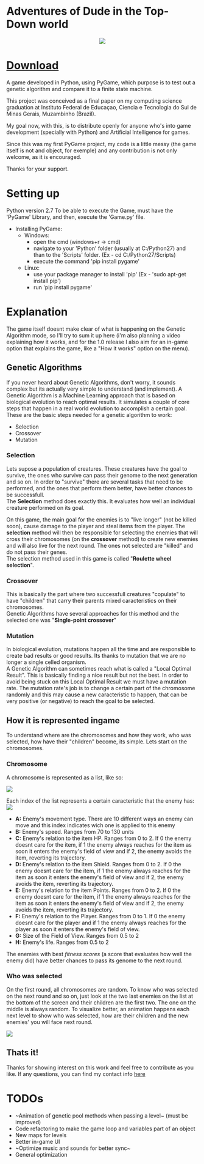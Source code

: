 # Adventures of Dude in the Top-Down world
<p align="center">
  <img src="https://user-images.githubusercontent.com/31022286/56502606-4d62f800-64e9-11e9-93e9-2f6230433a9f.gif"/>
</p>

# [Download](https://github.com/diguifi/Dude-TopDown/releases)

A game developed in Python, using PyGame, which purpose is to test out a genetic algorithm and compare it to a finite state machine.

This project was conceived as a final paper on my computing science graduation at Instituto Federal de Educaçao, Ciencia e Tecnologia do Sul de Minas Gerais, Muzambinho (Brazil).

My goal now, with this, is to distribute openly for anyone who's into game development (specially with Python) and Artificial Intelligence for games.

Since this was my first PyGame project, my code is a little messy (the game itself is not and object, for exemple) and any contribution is not only welcome, as it is encouraged.

Thanks for your support.

# Setting up

Python version 2.7
To be able to execute the Game, must have the 'PyGame' Library, and then, execute the 'Game.py' file.

- Installing PyGame:
    - Windows:
        - open the cmd (windows+r -> cmd)
        - navigate to your 'Python' folder (usually at C:/Python27) and than to the 'Scripts' folder. (Ex - cd C:/Python27/Scripts)
        - execute the command 'pip install pygame'
    - Linux:
        - use your package manager to install 'pip' (Ex - 'sudo apt-get install pip')
        - run 'pip install pygame'

# Explanation

The game itself doesnt make clear of what is happening on the Genetic Algorithm mode, so I'll try to sum it up here (i'm also planning a video explaining how it works, and for the 1.0 release I also aim for an in-game option that explains the game, like a "How it works" option on the menu).

## Genetic Algorithms

If you never heard about Genetic Algorithms, don't worry, it sounds complex but its actually very simple to understand (and implement).
A Genetic Algorithm is a Machine Learning approach that is based on biological evolution to reach optimal results. It simulates a couple of core steps that happen in a real world evolution to accomplish a certain goal. These are the basic steps needed for a genetic algorithm to work:
- Selection
- Crossover
- Mutation

### Selection
Lets supose a population of creatures. These creatures have the goal to survive, the ones who survive can pass their genome to the next generation and so on. In order to "survive" there are several tasks that need to be performed, and the ones that perform them better, have better chances to be successfull.  
The **Selection** method does exactly this. It evaluates how well an individual creature performed on its goal.

On this game, the main goal for the enemies is to "live longer" (not be killed soon), cause damage to the player and steal items from the player. The **selection** method will then be responsible for selecting the enemies that will cross their chromosomes (on the **crossover** method) to create new enemies and will also live for the next round. The ones not selected are "killed" and do not pass their genes.  
The selection method used in this game is called "**Roulette wheel selection**".

### Crossover
This is basically the part where two successfull creatures "copulate" to have "children" that carry their parents mixed caracteristics on their chromosomes.  
Genetic Algorithms have several approaches for this method and the selected one was "**Single-point crossover**"

### Mutation
In biological evolution, mutations happen all the time and are responsible to create bad results or good results. Its thanks to mutation that we are no longer a single celled organism.  
A Genetic Algorithm can sometimes reach what is called a "Local Optimal Result". This is basically finding a nice result but not the best. In order to avoid being stuck on this Local Optimal Result we must have a mutation rate. The mutation rate's job is to change a certain part of the chromosome randomly and this may cause a new caracteristic to happen, that can be very positive (or negative) to reach the goal to be selected.

## How it is represented ingame

To understand where are the chromosomes and how they work, who was selected, how have their "children" become, its simple. Lets start on the chromosomes.

### Chromosome
A chromosome is represented as a list, like so:

![](https://i.imgur.com/A7L2lUN.png)

Each index of the list represents a certain caracteristic that the enemy has:  
![](https://i.imgur.com/pVFvbjH.png)

- **A:** Enemy's movement type. There are 10 different ways an enemy can move and this index indicates wich one is applied to this enemy
- **B:** Enemy's speed. Ranges from 70 to 130 units
- **C:** Enemy's relation to the item HP. Ranges from 0 to 2. If 0 the enemy doesnt care for the item, if 1 the enemy always reaches for the item as soon it enters the enemy's field of view and if 2, the enemy avoids the item, reverting its trajectory.
- **D:** Enemy's relation to the item Shield. Ranges from 0 to 2. If 0 the enemy doesnt care for the item, if 1 the enemy always reaches for the item as soon it enters the enemy's field of view and if 2, the enemy avoids the item, reverting its trajectory.
- **E:** Enemy's relation to the item Points. Ranges from 0 to 2. If 0 the enemy doesnt care for the item, if 1 the enemy always reaches for the item as soon it enters the enemy's field of view and if 2, the enemy avoids the item, reverting its trajectory.
- **F:** Enemy's relation to the Player. Ranges from 0 to 1. If 0 the enemy doesnt care for the player and if 1 the enemy always reaches for the player as soon it enters the enemy's field of view.
- **G:** Size of the Field of View. Ranges from 0.5 to 2
- **H:** Enemy's life. Ranges from 0.5 to 2

The enemies with best _fitness scores_ (a score that evaluates how well the enemy did) have better chances to pass its genome to the next round.

### Who was selected
On the first round, all chromosomes are random. To know who was selected on the next round and so on, just look at the two last enemies on the list at the bottom of the screen and their children are the first two. The one on the middle is always random.
To visualize better, an animation happens each next level to show who was selected, how are their children and the new enemies' you will face next round.

![](https://i.imgur.com/5HkxQRJ.png)

## Thats it!
Thanks for showing interest on this work and feel free to contribute as you like. If any questions, you can find my contact info [here](https://diguifi.github.io)

# TODOs

- ~Animation of genetic pool methods when passing a level~ (must be improved)
- Code refactoring to make the game loop and variables part of an object
- New maps for levels
- Better in-game UI
- ~Optimize music and sounds for better sync~
- General optimization
